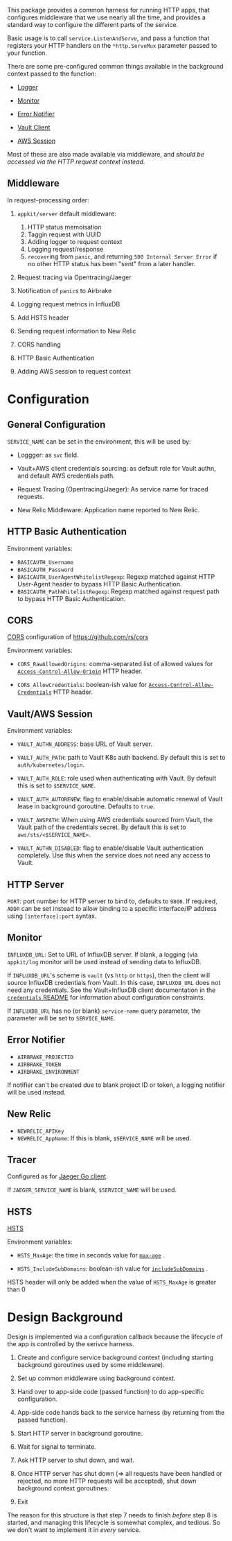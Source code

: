 This package provides a common harness for running HTTP apps, that
configures middleware that we use nearly all the time, and provides a
standard way to configure the different parts of the service.

Basic usage is to call `service.ListenAndServe`, and pass a function
that registers your HTTP handlers on the `*http.ServeMux` parameter
passed to your function.

There are some pre-configured common things available in the background context
passed to the function:

* [Logger](../log)

* [Monitor](../monitoring)

* [Error Notifier](../errornotifier)

* [Vault Client](../credentials/vault)

* [AWS Session](../credentials/aws)

Most of these are also made available via middleware, and *should be
accessed via the HTTP request context instead*.

## Middleware

In request-processing order:

1. `appkit/server` default middleware:

   1. HTTP status memoisation
   2. Taggin request with UUID
   3. Adding logger to request context
   4. Logging request/response
   5. `recover`ing from `panic`, and returning `500 Internal Server
      Error` if no other HTTP status has been "sent" from a later
      handler.

2. Request tracing via Opentracing/Jaeger
3. Notification of `panic`s to Airbrake
4. Logging request metrics in InfluxDB
5. Add HSTS header
6. Sending request information to New Relic
7. CORS handling
8. HTTP Basic Authentication
9. Adding AWS session to request context

# Configuration

## General Configuration

`SERVICE_NAME` can be set in the environment, this will be used by:

* Loggger: as `svc` field.

* Vault+AWS client credentials sourcing: as default role for Vault
  authn, and default AWS credentials path.

* Request Tracing (Opentracing/Jaeger): As service name for traced
  requests.

* New Relic Middleware: Application name reported to New Relic.

## HTTP Basic Authentication

Environment variables:

* `BASICAUTH_Username`
* `BASICAUTH_Password`
* `BASICAUTH_UserAgentWhitelistRegexp`: Regexp matched against HTTP
  User-Agent header to bypass HTTP Basic Authentication.
* `BASICAUTH_PathWhitelistRegexp`: Regexp matched against request path
  to bypass HTTP Basic Authentication.

## CORS

[CORS](https://developer.mozilla.org/en-US/docs/Web/HTTP/CORS)
configuration of https://github.com/rs/cors

Environment variables:

* `CORS_RawAllowedOrigins`: comma-separated list of allowed values for
  [`Access-Control-Allow-Origin`](https://developer.mozilla.org/en-US/docs/Web/HTTP/CORS#Access-Control-Allow-Origin)
  HTTP header.

* `CORS_AllowCredentials`: boolean-ish value for
  [`Access-Control-Allow-Credentials`](https://developer.mozilla.org/en-US/docs/Web/HTTP/CORS#Access-Control-Allow-Credentials)
  HTTP header.

## Vault/AWS Session
    
Environment variables:
    
* `VAULT_AUTHN_ADDRESS`: base URL of Vault server.

* `VAULT_AUTH_PATH`: path to Vault K8s auth backend. By default this
  is set to `auth/kubernetes/login`.

* `VAULT_AUTH_ROLE`: role used when authenticating with Vault. By
default this is set to `$SERVICE_NAME`.

* `VAULT_AUTH_AUTORENEW`: flag to enable/disable automatic renewal of
  Vault lease in background goroutine. Defaults to `true`.

* `VAULT_AWSPATH`: When using AWS credentials sourced from Vault, the
Vault path of the credentials secret. By default this is set to
`aws/sts/<$SERVICE_NAME>`.

* `VAULT_AUTHN_DISABLED`: flag to enable/disable Vault authentication
  completely. Use this when the service does not need any access to
  Vault.

## HTTP Server

`PORT`: port number for HTTP server to bind to, defaults to `9800`. If
required, `ADDR` can be set instead to allow binding to a specific
interface/IP address using `[interface]:port` syntax.

## Monitor

`INFLUXDB_URL`: Set to URL of InfluxDB server. If blank, a logging
(via `appkit/log` monitor will be used instead of sending data to
InfluxDB.

If `INFLUXDB_URL`'s scheme is `vault` (vs `http` or `https`), then the
client will source InfluxDB credentials from Vault. In this case,
`INFLUXDB_URL` does not need any credentials. See the Vault+InfluxDB
client documentation in the [`credentials`
README](../credentials/README.md) for information about configuration
constraints.

If `INFLUXDB_URL` has no (or blank) `service-name` query parameter,
the parameter will be set to `SERVICE_NAME`.

## Error Notifier

* `AIRBRAKE_PROJECTID`
* `AIRBRAKE_TOKEN`
* `AIRBRAKE_ENVIRONMENT`

If notifier can't be created due to blank project ID or token, a
logging notifier will be used instead.

## New Relic

* `NEWRELIC_APIKey`
* `NEWRELIC_AppName`: If this is blank, `$SERVICE_NAME` will be used.

## Tracer

Configured as for [Jaeger Go
client](https://github.com/jaegertracing/jaeger-client-go). 

If `JAEGER_SERVICE_NAME` is blank, `$SERVICE_NAME` will be used.

## HSTS

[HSTS](https://developer.mozilla.org/en-US/docs/Web/HTTP/Headers/Strict-Transport-Security)

Environment variables:

* `HSTS_MaxAge`: the time in seconds value for
  [`max-age`](https://developer.mozilla.org/en-US/docs/Web/HTTP/Headers/Strict-Transport-Security#Directives)
  .

* `HSTS_IncludeSubDomains`: boolean-ish value for
  [`includeSubDomains`](https://developer.mozilla.org/en-US/docs/Web/HTTP/Headers/Strict-Transport-Security#Directives)
  .

HSTS header will only be added when the value of `HSTS_MaxAge` is greater than 0

# Design Background

Design is implemented via a configuration callback because the
lifecycle of the app is controlled by the serivce harness.

1. Create and configure service background context (including starting
   background goroutines used by some middleware).

2. Set up common middleware using background context.

3. Hand over to app-side code (passed function) to do app-specific
   configuration.

4. App-side code hands back to the service harness (by returning from
   the passed function).

5. Start HTTP server in background goroutine.

6. Wait for signal to terminate.

7. Ask HTTP server to shut down, and wait.

8. Once HTTP server has shut down (=> all requests have been handled
   or rejected, no more HTTP requests will be accepted), shut down
   background context goroutines.

9. Exit

The reason for this structure is that step 7 needs to finish *before*
step 8 is started, and managing this lifecycle is somewhat complex,
and tedious. So we don't want to implement it in *every* service.
